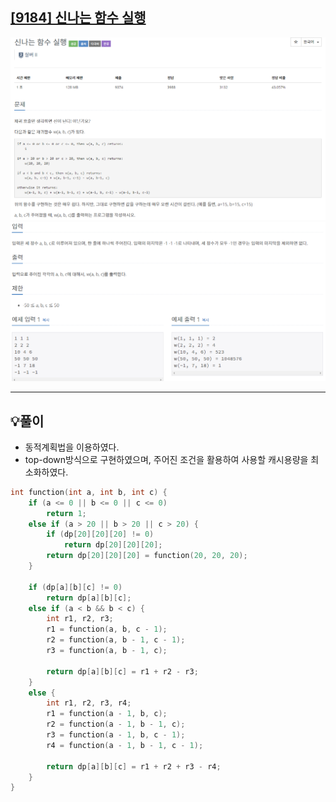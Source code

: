 ## [[9184] 신나는 함수 실행](https://www.acmicpc.net/problem/9184)

![](imgs/1.PNG)
![](imgs/2.PNG)
___
## 💡풀이
- 동적계획법을 이용하였다.
- top-down방식으로 구현하였으며, 주어진 조건을 활용하여 사용할 캐시용량을 최소화하였다.
```c++
int function(int a, int b, int c) {
    if (a <= 0 || b <= 0 || c <= 0)
        return 1;
    else if (a > 20 || b > 20 || c > 20) {
        if (dp[20][20][20] != 0)
            return dp[20][20][20];
        return dp[20][20][20] = function(20, 20, 20);
    }

    if (dp[a][b][c] != 0)
        return dp[a][b][c];
    else if (a < b && b < c) {
        int r1, r2, r3;
        r1 = function(a, b, c - 1);
        r2 = function(a, b - 1, c - 1);
        r3 = function(a, b - 1, c);

        return dp[a][b][c] = r1 + r2 - r3;
    }
    else {
        int r1, r2, r3, r4;
        r1 = function(a - 1, b, c);
        r2 = function(a - 1, b - 1, c);
        r3 = function(a - 1, b, c - 1);
        r4 = function(a - 1, b - 1, c - 1);

        return dp[a][b][c] = r1 + r2 + r3 - r4;
    }
}
```